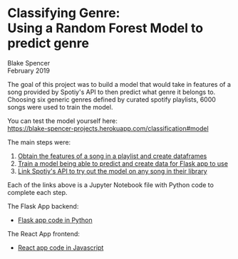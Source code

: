 # Classifying Genre:<br>Using a Random Forest Model to predict genre

Blake Spencer<br>
February 2019

The goal of this project was to build a model that would take in features of a song provided by Spotiy's API to then predict what genre it belongs to. Choosing six generic genres defined by curated spotify playlists, 6000 songs were used to train the model.<br>

You can test the model yourself here:<br>
https://blake-spencer-projects.herokuapp.com/classification#model

The main steps were:

1. [Obtain the features of a song in a playlist and create dataframes](https://github.com/blakespencer/classifying-genre/blob/master/Spotify_api.ipynb)
2. [Train a model being able to predict and create data for Flask app to use](https://github.com/blakespencer/classifying-genre/blob/master/analysis.ipynb)
3. [Link Spotiy's API to try out the model on any song in their library](https://blake-spencer-projects.herokuapp.com/classification#model)

Each of the links above is a Jupyter Notebook file with Python code to complete each step.

The Flask App backend:

- [Flask app code in Python](https://github.com/blakespencer/personal-site-backend)

The React App frontend:

- [React app code in Javascript](https://github.com/blakespencer/personal-site-frontend)
